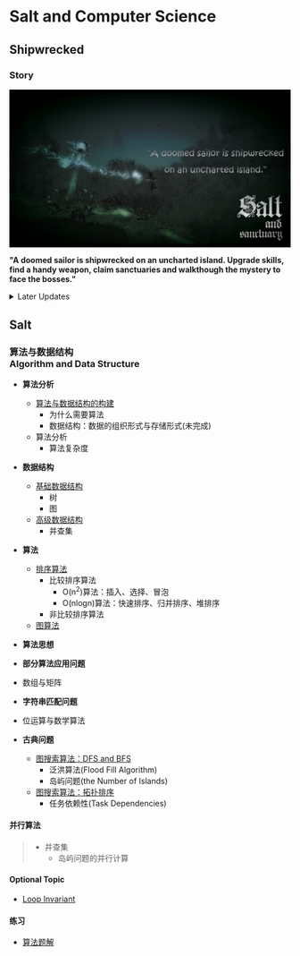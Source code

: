 # Salt and Computer Science

## Shipwrecked

### Story

<img src="https://github.com/TBD2021/Salt-and-Computer-Science/blob/main/Algorithms/img/SaltAndSanctuary1.png" width=600px align=center>

**"A doomed sailor is shipwrecked on an uncharted island. Upgrade skills, find a handy weapon, claim sanctuaries and walkthough the mystery to face the bosses."**

<details>
<summary> Later Updates </summary>

  - 同步目录：图
  - 循环不变式
    
</details>

## Salt

### 算法与数据结构<br>Algorithm and Data Structure

- **算法分析**
  - [算法与数据结构的构建](Algorithms/算法分析/算法与数据结构的构建.md)
    - 为什么需要算法
    - 数据结构：数据的组织形式与存储形式(未完成)
  - 算法分析
    - 算法复杂度

- **数据结构**
  - [基础数据结构](Algorithms/数据结构/基础数据结构.md)
    - 树
    - 图    
  - [高级数据结构](Algorithms/数据结构/高级数据结构.md)
    - 并查集

- **算法**
  - [排序算法](Algorithms/算法/排序算法.md)
    - 比较排序算法
      - O(n<sup>2</sup>)算法：插入、选择、冒泡
      - O(nlogn)算法：快速排序、归并排序、堆排序
    - 非比较排序算法
  - [图算法](Algorithms/算法/图算法.md)

- **算法思想**

- **部分算法应用问题**

- 数组与矩阵
- **字符串匹配问题**
- 位运算与数学算法

- **古典问题**
  - [图搜索算法：DFS and BFS](Algorithms/InClassicProblems/图搜索算法：DFS&BFS.md)
    - 泛洪算法(Flood Fill Algorithm)
    - 岛屿问题(the Number of Islands)
  - [图搜索算法：拓扑排序](Algorithms/InClassicProblems/图搜索算法：拓扑排序.md)
    - 任务依赖性(Task Dependencies)

#### 并行算法

>  - 并查集
>    - 岛屿问题的并行计算 

#### Optional Topic

- [Loop Invariant](https://www.cs.miami.edu/home/burt/learning/Math120.1/Notes/LoopInvar.html) 

#### 练习

- [算法题解](Algorithms/算法题解.md)


